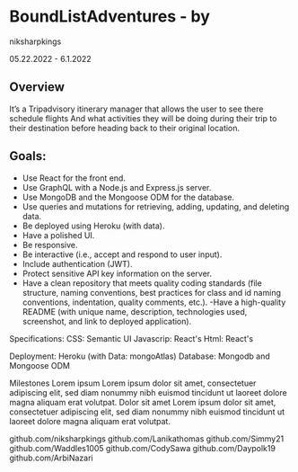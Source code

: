 # BoundListAdventures - by
niksharpkings

05.22.2022 - 6.1.2022

## Overview

It’s a Tripadvisory itinerary manager that allows the user to see there schedule flights
And what activities they will be doing during their trip to their destination before heading back to their original location.

## Goals:

- Use React for the front end.
- Use GraphQL with a Node.js and Express.js server.
- Use MongoDB and the Mongoose ODM for the database.
- Use queries and mutations for retrieving, adding, updating, and deleting data.
- Be deployed using Heroku (with data).
- Have a polished UI.
- Be responsive.
- Be interactive (i.e., accept and respond to user input).
- Include authentication (JWT).
- Protect sensitive API key information on the server.
- Have a clean repository that meets quality coding standards (file structure, naming conventions, best practices for class and id naming conventions, indentation, quality comments, etc.).
-Have a high-quality README (with unique name, description, technologies used, screenshot, and link to deployed application).

Specifications:
CSS: Semantic UI
Javascrip: React's
Html: React's

Deployment: Heroku (with Data: mongoAtlas)
Database: Mongodb and Mongoose ODM

Milestones
Lorem ipsum
Lorem ipsum dolor sit amet, consectetuer adipiscing elit, sed diam nonummy nibh euismod tincidunt ut laoreet dolore magna aliquam erat volutpat.
Dolor sit amet
Lorem ipsum dolor sit amet, consectetuer adipiscing elit, sed diam nonummy nibh euismod tincidunt ut laoreet dolore magna aliquam erat volutpat.

github.com/niksharpkings
github.com/Lanikathomas
github.com/Simmy21
github.com/Waddles1005
github.com/CodySawa
github.com/Daypolk19
github.com/ArbiNazari